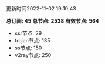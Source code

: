 更新时间2022-11-02 19:10:43

**总订阅: 45**
**总节点: 2538**
**有效节点: 564**
- ssr节点: 29
- trojan节点: 135
- ss节点: 150
- v2ray节点: 250
